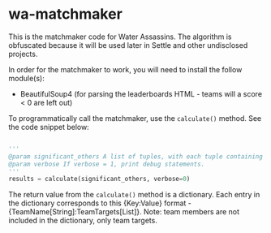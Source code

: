 # wa-matchmaker

This is the matchmaker code for Water Assassins. The algorithm is obfuscated because it will be used later in Settle and other undisclosed projects.

In order for the matchmaker to work, you will need to install the follow module(s):
  * BeautifulSoup4 (for parsing the leaderboards HTML - teams will a score < 0 are left out)

To programmatically call the matchmaker, use the ```calculate()``` method. See the code snippet below:

```python

'''
@param significant_others A list of tuples, with each tuple containing a couple: [('John Doe', 'Jane Doe'), ('Bob Smith'), ('Mary Stalin')]
@param verbose If verbose = 1, print debug statements.
'''
results = calculate(significant_others, verbose=0)

```

The return value from the ```calculate()``` method is a dictionary. Each entry in the dictionary corresponds to this {Key:Value} format - {TeamName[String]:TeamTargets[List]}. Note: team members are not included in the dictionary, only team targets.




